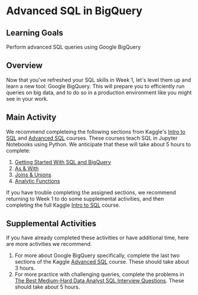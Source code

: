 # Advanced SQL in BigQuery

## Learning Goals

Perform advanced SQL queries using Google BigQuery

## Overview

Now that you've refreshed your SQL skills in Week 1, let's level them up and learn a new tool: Google BigQuery. This will prepare you to efficiently run queries on big data, and to do so in a production environment like you might see in your work.

## Main Activity

We recommend completeing the following sections from Kaggle's [Intro to SQL](https://www.kaggle.com/learn/intro-to-sql) and [Advanced SQL](https://www.kaggle.com/learn/advanced-sql) courses. These courses teach SQL in Jupyter Notebooks using Python. We anticipate that these will take about 5 hours to complete:

1. [Getting Started With SQL and BigQuery](https://www.kaggle.com/dansbecker/getting-started-with-sql-and-bigquery)
2. [As & With](https://www.kaggle.com/dansbecker/as-with)
3. [Joins & Unions](https://www.kaggle.com/alexisbcook/joins-and-unions)
4. [Analytic Functions](https://www.kaggle.com/learn/advanced-sql)

If you have trouble completing the assigned sections, we recommend returning to Week 1 to do some supplemental activities, and then completing the full Kaggle [Intro to SQL](https://www.kaggle.com/learn/intro-to-sql) course.

## Supplemental Activities

If you have already completed these activities or have additional time, here are more activities we recommend.

1. For more about Google BigQuery specifically, complete the last two sections of the Kaggle [Advanced SQL](https://www.kaggle.com/learn/advanced-sql) course. These should take about 3 hours.
2. For more practice with challenging queries, complete the problems in [The Best Medium-Hard Data Analyst SQL Interview Questions](https://quip.com/2gwZArKuWk7W). These should take about 5 hours.
